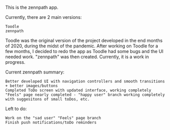 This is the zennpath app.

Currently, there are 2 main versions: 
    
    Toodle
    zennpath

Toodle was the original version of the project developed in the end months of 2020, during the midst of the pandemic.
After working on Toodle for a few months, I decided to redo the app as Toodle had some bugs and the UI needed work. "zennpath" was then created. Currently, it is a work in progress.

Current zennpath summary:

    Better developed UI with navigation controllers and smooth transitions + better images/buttons
    Completed ToDo screen with updated interface, working completely
    "Feels" page nearly completed - "happy user" branch working completely with suggesitons of small toDos, etc.
    
Left to do:

    Work on the "sad user" "Feels" page branch
    Finish push notifications/toDo reminders
    
